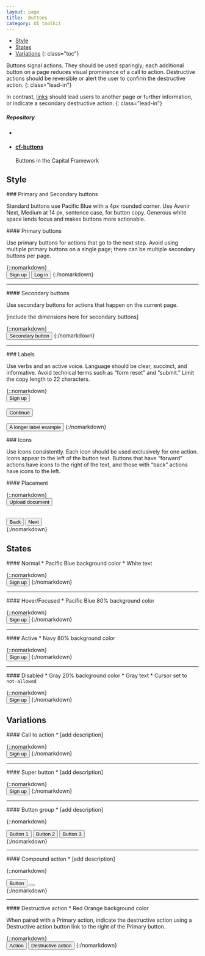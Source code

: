 ```yaml
---
layout: page
title:  Buttons
category: UI toolkit
---
```


- [Style](#style)
- [States](#states)
- [Variations](#variations)
{: class="toc"}

<div class="content-50 content-first">

Buttons signal actions. They should be used sparingly; each additional button on a page reduces visual prominence of a call to action. Destructive actions should be reversible or alert the user to confirm the destructive action. 
{: class="lead-in"}

In contrast, <a href="/design-manual/ui-toolkit/links.html">links</a> should lead users to another page or further information, or indicate a secondary destructive action.
{: class="lead-in"}

</div>

<div class="content-50 content-last">
  <h5 class="repo-list-header">Repository</h5>
  <ul class="repo-list">
    <li>
      <i class="cf-icon cf-icon-github"></i>
    </li>
    <li>
      <a href="http://github.com/cfpb/cf-buttons"><h4>cf-buttons</h4></a>
      <p>Buttons in the Capital Framework</p>
    </li>
  </ul>
</div>

## Style

<div class="content-33 content-first">
### Primary and Secondary buttons
<p>Standard buttons use Pacific Blue with a 4px rounded corner. Use Avenir Next, Medium at 14 px, sentence case, for button copy. Generous white space lends focus and makes buttons more actionable.</p>
</div>

<div class="content-67 content-last">

<div class="content-50 content-first">
#### Primary buttons
<p>Use primary buttons for actions that go to the next step. Avoid using multiple primary buttons on a single page; there can be multiple secondary buttons per page.</p>
</div>

<div class="content-50 content-last">

{::nomarkdown}  
<button class="btn">Sign up</button>
<button class="btn btn-link">Log in</button>
{:/nomarkdown}

</div>

---

<div class="content-50 content-first">
#### Secondary buttons
<p>Use secondary buttons for actions that happen on the current page.</p>
[include the dimensions here for secondary buttons]
</div>

<div class="content-50 content-last">

{::nomarkdown}  
<button class="btn btn-secondary">Secondary button</button>
{:/nomarkdown}

</div>

---

</div>

<div class="content-33 content-first">
### Labels
<p>Use verbs and an active voice. Language should be clear, succinct, and informative. Avoid technical terms such as “form reset” and “submit.” Limit the copy length to 22 characters.</p>
</div>

<div class="content-67 content-last">

{::nomarkdown}  
<button class="btn">Sign up</button><br><br>
<button class="btn">Continue</button><br><br>
<button class="btn">A longer label example</button>
{:/nomarkdown}

</div>

<div class="content-33 content-first">
### Icons
<p>Use icons consistently. Each icon should be used exclusively for one action. Icons appear to the left of the button text. Buttons that have “forward” actions have icons to the right of the text, and those with “back” actions have icons to the left.</p>
</div>

<div class="content-67 content-last">
#### Placement

{::nomarkdown}  
<button class="btn">
    <i class="btn-icon-left cf-icon cf-icon-upload"><span class="jekyll-bug"></span></i>
    Upload document
</button>
<br><br>

<button class="btn">
    <i class="btn-icon-left icon-chevron-left"><span class="jekyll-bug"></span></i>
    Back
</button>
<button class="btn">
    Next
    <i class="btn-icon-right icon-chevron-right"><span class="jekyll-bug"></span></i>
</button>
</div>
{:/nomarkdown}

## States

<div class="content-33 content-first">
#### Normal
* Pacific Blue background color
* White text
</div>

<div class="content-67 content-last">

{::nomarkdown}  
<button class="btn">Sign up</button>
{:/nomarkdown}

</div>

---

<div class="content-33 content-first">
#### Hover/Focused 
* Pacific Blue 80% background color
</div>

<div class="content-67 content-last">

{::nomarkdown}  
<button class="btn hover">Sign up</button>
{:/nomarkdown}

</div>

---

<div class="content-33 content-first">
#### Active
* Navy 80% background color
</div>

<div class="content-67 content-last">

{::nomarkdown}  
<button class="btn active">Sign up</button>
{:/nomarkdown}

</div>


---

<div class="content-33 content-first">
#### Disabled
* Gray 20% background color
* Gray text
* Cursor set to <code>not-allowed</code>
</div>

<div class="content-67 content-last">

{::nomarkdown}  
<button class="btn btn-disabled">Sign up</button>
{:/nomarkdown}

</div>

## Variations

<div class="content-33 content-first">
#### Call to action
* [add description]
</div>

<div class="content-67 content-last">

{::nomarkdown}  
<button class="btn">Sign up</button>
{:/nomarkdown}

</div>

---

<div class="content-33 content-first">
#### Super button
* [add description]
</div>

<div class="content-67 content-last">

{::nomarkdown}   
<button class="btn btn-super">Sign up</button>
{:/nomarkdown} 

</div>

---

<div class="content-33 content-first">
#### Button group
* [add description]
</div>

<div class="content-67 content-last">

{::nomarkdown}   
<div class="btn-group">
    <button class="btn">Button 1</button>
    <button class="btn">Button 2</button>
    <button class="btn">Button 3</button>
</div>
{:/nomarkdown} 

</div>

---

<div class="content-33 content-first">
#### Compound action
* [add description]
</div>

<div class="content-67 content-last">

{::nomarkdown}   
<div class="btn-group">
    <button class="btn">Button</button>
    <button class="btn btn-compound-action"><i class="icon-caret-down"><span class="jekyll-bug"></span></i></button>
</div>
{:/nomarkdown} 

</div>

---

<div class="content-33 content-first">
#### Destructive action
* Red Orange background color
<p>When paired with a Primary action, indicate the destructive action using a Destructive action button link to the right of the Primary button.</p>
</div>

<div class="content-67 content-last">

{::nomarkdown}   
<button class="btn">Action</button>
<button class="btn btn-link btn-warning">Destructive action</button>
{:/nomarkdown} 

</div>